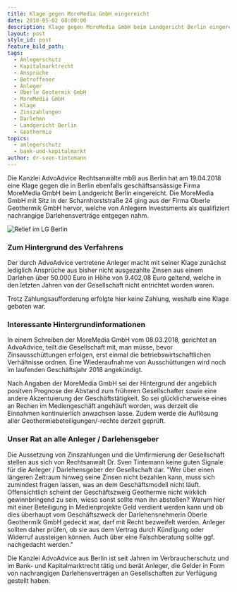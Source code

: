 ```yaml
---
title: Klage gegen MoreMedia GmbH eingereicht
date: 2018-05-02 00:00:00
description: Klage gegen MoreMedia GmbH beim Landgericht Berlin eingereicht
layout: post
style_id: post
feature_bild_path:
tags:
  - Anlegerschutz
  - Kapitalmarktrecht
  - Ansprüche
  - Betroffener
  - Anleger
  - Oberle Geotermik GmbH
  - MoreMedia GmbH
  - Klage
  - Zinszahlungen
  - Darlehen
  - Landgericht Berlin
  - Geothermie
topics:
  - anlegerschutz
  - bank-und-kapitalmarkt
author: dr-sven-tintemann
---
```


Die Kanzlei AdvoAdvice Rechtsanw&auml;lte mbB aus Berlin hat am 19.04.2018 eine Klage gegen die in Berlin ebenfalls gesch&auml;ftsans&auml;ssige Firma MoreMedia GmbH beim Landgericht Berlin eingereicht. Die MoreMedia GmbH mit Sitz in der Scharnhorststra&szlig;e 24 ging aus der Firma Oberle Geothermik GmbH hervor, welche von Anlegern Investsments als qualifiziert nachrangige Darlehensvertr&auml;ge entgegen nahm.

![Relief im LG Berlin](/uploads/lg-berlin---kampf.jpg "Kampf - Säule im LG Berlin")

### Zum Hintergrund des Verfahrens

Der durch AdvoAdvice vertretene Anleger macht mit seiner Klage zun&auml;chst lediglich Anspr&uuml;che aus bisher nicht ausgezahlte Zinsen aus einem Darlehen &uuml;ber 50.000 Euro in H&ouml;he von 9.402,08 Euro geltend, welche in den letzten Jahren von der Gesellschaft nicht entrichtet worden waren.

Trotz Zahlungsaufforderung erfolgte hier keine Zahlung, weshalb eine Klage geboten war.

### Interessante Hintergrundinformationen

In einem Schreiben der MoreMedia GmbH vom 08.03.2018, gerichtet an AdvoAdvice, teilt die Gesellschaft mit, man m&uuml;sse, bevor Zinsaussch&uuml;ttungen erfolgen, erst einmal die betriebswirtschaftlichen Verh&auml;ltnisse ordnen. Eine Wiederaufnahme von Aussch&uuml;ttungen wird noch im laufenden Gesch&auml;ftsjahr 2018 angek&uuml;ndigt.

Nach Angaben der MoreMedia GmbH sei der Hintergrund der angeblich positven Prognose der Abstand zum fr&uuml;heren Gesellschafter sowie eine andere Akzentuierung der Gesch&auml;ftst&auml;tigkeit. So sei gl&uuml;cklicherweise eines an Rechen im Mediengesch&auml;ft angeh&auml;uft worden, was derzeit die Einnahmen kontinuierlich anwachsen lasse. Zudem werde die Aufl&ouml;sung aller Geothermiebeteiligungen/-rechte derzeit gepr&uuml;ft.

### Unser Rat an alle Anleger / Darlehensgeber

Die Aussetzung von Zinszahlungen und die Umfirmierung der Gesellschaft stellen aus sich von Rechtsanwalt Dr. Sven Tintemann keine guten Signale f&uuml;r die Anleger / Darlehensgeber der Gesellschaft dar. "Wer &uuml;ber einen l&auml;ngeren Zeitraum hinweg seine Zinsen nicht bezahlen kann, muss sich zumindest fragen lassen, was an dem Gesch&auml;ftsmodell nicht l&auml;uft. Offensichtlich scheint der Gesch&auml;ftszweig Geothermie nicht wirklich gewinnbringend zu sein, wieso sonst sollte man ihn absto&szlig;en? Warum hier mit einer Beteiligung in Medienprojekte Geld verdient werden kann und ob dies &uuml;berhaupt vom Gesch&auml;ftszweck der Darlehensnehmerin Oberle Geothermik GmbH gedeckt war, darf mit Recht bezweifelt werden. Anleger sollten daher pr&uuml;fen, ob sie aus dem Vertrag durch K&uuml;ndigung oder Widerruf aussteigen k&ouml;nnen. Auch &uuml;ber eine Falschberatung sollte ggf. nachgedacht werden."

Die Kanzlei AdvoAdvice aus Berlin ist seit Jahren im Verbraucherschutz und im Bank- und Kapitalmarktrecht t&auml;tig und ber&auml;t Anleger, die Gelder in Form von nachrangigen Darlehensvertr&auml;gen an Gesellschaften zur Verf&uuml;gung gestellt haben.
